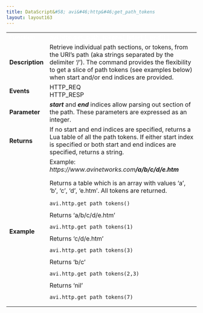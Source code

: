 ```yaml
---
title: DataScript&#58; avi&#46;http&#46;get_path_tokens
layout: layout163
---
```

<table class="table table-hover table table-bordered table-hover">  
<tbody>       
<tr>   
<td><span style="color: white; font-size: medium;"><strong>Function</strong></span></td>
<td><span style="color: white;"><b>avi.http.get_path_tokens( [start [, end]] )</b></span></td>
</tr>
<tr>   
<td><span style="font-size: medium;"><strong>Description</strong></span></td>
<td>Retrieve individual path sections, or tokens, from the URI’s path (aka strings separated by the delimiter ‘/’). The command provides the flexibility to get a slice of path tokens (see examples below) when start and/or end indices are provided.</td>
</tr>
<tr>   
<td><span style="font-size: medium;"><strong>Events</strong></span></td>
<td>HTTP_REQ<br> HTTP_RESP</td>
</tr>
<tr>   
<td><span style="font-size: medium;"><strong>Parameter</strong></span></td>
<td><strong><em>start</em> </strong>and <strong><em>end</em> </strong>indices allow parsing out section of the path. These parameters are expressed as an integer.</td>
</tr>
<tr>   
<td><span style="font-size: medium;"><strong>Returns</strong></span></td>
<td>If no start and end indices are specified, returns a Lua table of all the path tokens. If either start index is specified or both start and end indices are specified, returns a string.</td>
</tr>
<tr>   
<td><span style="font-size: medium;"><strong>Example</strong></span></td>
<td>Example: <em>https://www.avinetworks.com<strong>/a/b/c/d/e.htm</strong></em><p></p> <p>Returns a table which is an array with values ‘a’, ‘b’, ‘c’, ‘d’, ‘e.htm’. All tokens are returned.<br> 
 <!-- Crayon Syntax Highlighter v2.7.1 --> </p><pre><code class="language-lua">avi.http.get_path_tokens()</code></pre> 
<!-- [Format Time: 0.0006 seconds] --> Returns ‘a/b/c/d/e.htm’<br> 
<!-- Crayon Syntax Highlighter v2.7.1 --> <pre><code class="language-lua">avi.http.get_path_tokens(1)</code></pre> 
<!-- [Format Time: 0.0006 seconds] --> Returns ‘c/d/e.htm’<br> 
<!-- Crayon Syntax Highlighter v2.7.1 --> <pre><code class="language-lua">avi.http.get_path_tokens(3)</code></pre> 
<!-- [Format Time: 0.0010 seconds] --> Returns ‘b/c’<br> 
<!-- Crayon Syntax Highlighter v2.7.1 --> <pre><code class="language-lua">avi.http.get_path_tokens(2,3)</code></pre> 
<!-- [Format Time: 0.0010 seconds] --> Returns ‘nil’<br> 
<!-- Crayon Syntax Highlighter v2.7.1 --> <pre><code class="language-lua">avi.http.get_path_tokens(7)</code></pre> 
<!-- [Format Time: 0.0006 seconds] --></td>
</tr>
</tbody>
</table> 